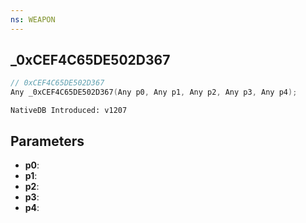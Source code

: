 ```yaml
---
ns: WEAPON
---
```

## _0xCEF4C65DE502D367

```c
// 0xCEF4C65DE502D367
Any _0xCEF4C65DE502D367(Any p0, Any p1, Any p2, Any p3, Any p4);
```

```
NativeDB Introduced: v1207
```

## Parameters
* **p0**:
* **p1**:
* **p2**:
* **p3**:
* **p4**:
